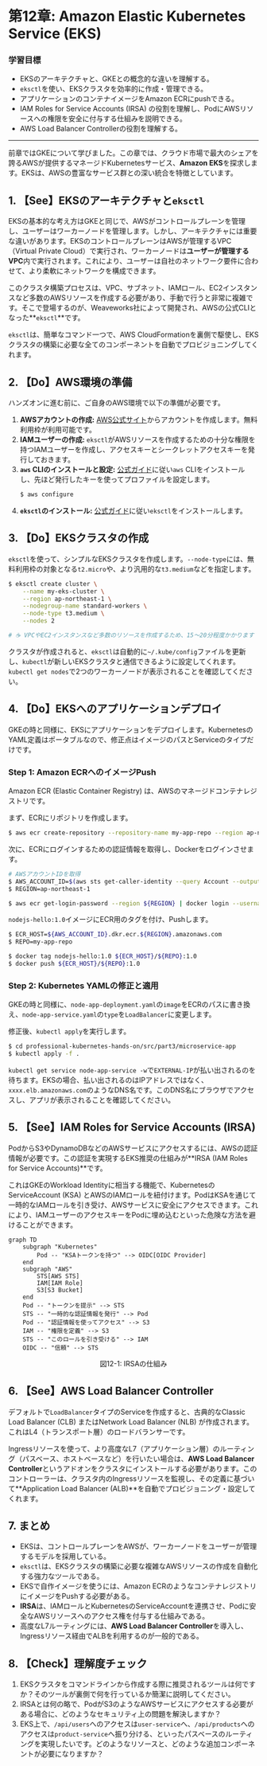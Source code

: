 # 第12章: Amazon Elastic Kubernetes Service (EKS)

### 学習目標

- EKSのアーキテクチャと、GKEとの概念的な違いを理解する。
- `eksctl`を使い、EKSクラスタを効率的に作成・管理できる。
- アプリケーションのコンテナイメージをAmazon ECRにpushできる。
- IAM Roles for Service Accounts (IRSA) の役割を理解し、PodにAWSリソースへの権限を安全に付与する仕組みを説明できる。
- AWS Load Balancer Controllerの役割を理解する。

---

前章ではGKEについて学びました。この章では、クラウド市場で最大のシェアを誇るAWSが提供するマネージドKubernetesサービス、**Amazon EKS**を探求します。EKSは、AWSの豊富なサービス群との深い統合を特徴としています。

## 1. 【See】EKSのアーキテクチャと`eksctl`

EKSの基本的な考え方はGKEと同じで、AWSがコントロールプレーンを管理し、ユーザーはワーカーノードを管理します。しかし、アーキテクチャには重要な違いがあります。EKSのコントロールプレーンはAWSが管理するVPC（Virtual Private Cloud）で実行され、ワーカーノードは**ユーザーが管理するVPC**内で実行されます。これにより、ユーザーは自社のネットワーク要件に合わせて、より柔軟にネットワークを構成できます。

このクラスタ構築プロセスは、VPC、サブネット、IAMロール、EC2インスタンスなど多数のAWSリソースを作成する必要があり、手動で行うと非常に複雑です。そこで登場するのが、Weaveworks社によって開発され、AWSの公式CLIとなった**`eksctl`**です。

`eksctl`は、簡単なコマンド一つで、AWS CloudFormationを裏側で駆使し、EKSクラスタの構築に必要な全てのコンポーネントを自動でプロビジョニングしてくれます。

## 2. 【Do】AWS環境の準備

ハンズオンに進む前に、ご自身のAWS環境で以下の準備が必要です。

1.  **AWSアカウントの作成:** [AWS公式サイト](https://aws.amazon.com/)からアカウントを作成します。無料利用枠が利用可能です。
2.  **IAMユーザーの作成:** `eksctl`がAWSリソースを作成するための十分な権限を持つIAMユーザーを作成し、アクセスキーとシークレットアクセスキーを発行しておきます。
3.  **`aws` CLIのインストールと設定:** [公式ガイド](https://docs.aws.amazon.com/cli/latest/userguide/getting-started-install.html)に従い`aws` CLIをインストールし、先ほど発行したキーを使ってプロファイルを設定します。
    ```bash
    $ aws configure
    ```
4.  **`eksctl`のインストール:** [公式ガイド](https://eksctl.io/introduction/#installation)に従い`eksctl`をインストールします。

## 3. 【Do】EKSクラスタの作成

`eksctl`を使って、シンプルなEKSクラスタを作成します。`--node-type`には、無料利用枠の対象となる`t2.micro`や、より汎用的な`t3.medium`などを指定します。

```bash
$ eksctl create cluster \
    --name my-eks-cluster \
    --region ap-northeast-1 \
    --nodegroup-name standard-workers \
    --node-type t3.medium \
    --nodes 2

# ☕ VPCやEC2インスタンスなど多数のリソースを作成するため、15〜20分程度かかります
```

クラスタが作成されると、`eksctl`は自動的に`~/.kube/config`ファイルを更新し、`kubectl`が新しいEKSクラスタと通信できるように設定してくれます。`kubectl get nodes`で2つのワーカーノードが表示されることを確認してください。

## 4. 【Do】EKSへのアプリケーションデプロイ

GKEの時と同様に、EKSにアプリケーションをデプロイします。KubernetesのYAML定義はポータブルなので、修正点はイメージのパスとServiceのタイプだけです。

### Step 1: Amazon ECRへのイメージPush

Amazon ECR (Elastic Container Registry) は、AWSのマネージドコンテナレジストリです。

まず、ECRにリポジトリを作成します。

```bash
$ aws ecr create-repository --repository-name my-app-repo --region ap-northeast-1
```

次に、ECRにログインするための認証情報を取得し、Dockerをログインさせます。

```bash
# AWSアカウントIDを取得
$ AWS_ACCOUNT_ID=$(aws sts get-caller-identity --query Account --output text)
$ REGION=ap-northeast-1

$ aws ecr get-login-password --region ${REGION} | docker login --username AWS --password-stdin ${AWS_ACCOUNT_ID}.dkr.ecr.${REGION}.amazonaws.com
```

`nodejs-hello:1.0`イメージにECR用のタグを付け、Pushします。

```bash
$ ECR_HOST=${AWS_ACCOUNT_ID}.dkr.ecr.${REGION}.amazonaws.com
$ REPO=my-app-repo

$ docker tag nodejs-hello:1.0 ${ECR_HOST}/${REPO}:1.0
$ docker push ${ECR_HOST}/${REPO}:1.0
```

### Step 2: Kubernetes YAMLの修正と適用

GKEの時と同様に、`node-app-deployment.yaml`の`image`をECRのパスに書き換え、`node-app-service.yaml`の`type`を`LoadBalancer`に変更します。

修正後、`kubectl apply`を実行します。

```bash
$ cd professional-kubernetes-hands-on/src/part3/microservice-app
$ kubectl apply -f .
```

`kubectl get service node-app-service -w`で`EXTERNAL-IP`が払い出されるのを待ちます。EKSの場合、払い出されるのはIPアドレスではなく、`xxxx.elb.amazonaws.com`のようなDNS名です。このDNS名にブラウザでアクセスし、アプリが表示されることを確認してください。

## 5. 【See】IAM Roles for Service Accounts (IRSA)

PodからS3やDynamoDBなどのAWSサービスにアクセスするには、AWSの認証情報が必要です。この認証を実現するEKS推奨の仕組みが**IRSA (IAM Roles for Service Accounts)**です。

これはGKEのWorkload Identityに相当する機能で、KubernetesのServiceAccount (KSA) とAWSのIAMロールを紐付けます。PodはKSAを通じて一時的なIAMロールを引き受け、AWSサービスに安全にアクセスできます。これにより、IAMユーザーのアクセスキーをPodに埋め込むといった危険な方法を避けることができます。

```mermaid
graph TD
    subgraph "Kubernetes"
        Pod -- "KSAトークンを持つ" --> OIDC[OIDC Provider]
    end
    subgraph "AWS"
        STS[AWS STS]
        IAM[IAM Role]
        S3[S3 Bucket]
    end
    Pod -- "トークンを提示" --> STS
    STS -- "一時的な認証情報を発行" --> Pod
    Pod -- "認証情報を使ってアクセス" --> S3
    IAM -- "権限を定義" --> S3
    STS -- "このロールを引き受ける" --> IAM
    OIDC -- "信頼" --> STS
```

<center>図12-1: IRSAの仕組み</center>

## 6. 【See】AWS Load Balancer Controller

デフォルトで`LoadBalancer`タイプのServiceを作成すると、古典的なClassic Load Balancer (CLB) またはNetwork Load Balancer (NLB) が作成されます。これはL4（トランスポート層）のロードバランサーです。

Ingressリソースを使って、より高度なL7（アプリケーション層）のルーティング（パスベース、ホストベースなど）を行いたい場合は、**AWS Load Balancer Controller**というアドオンをクラスタにインストールする必要があります。このコントローラーは、クラスタ内のIngressリソースを監視し、その定義に基づいて**Application Load Balancer (ALB)**を自動でプロビジョニング・設定してくれます。

## 7. まとめ

- EKSは、コントロールプレーンをAWSが、ワーカーノードをユーザーが管理するモデルを採用している。
- `eksctl`は、EKSクラスタの構築に必要な複雑なAWSリソースの作成を自動化する強力なツールである。
- EKSで自作イメージを使うには、Amazon ECRのようなコンテナレジストリにイメージをPushする必要がある。
- **IRSA**は、IAMロールとKubernetesのServiceAccountを連携させ、Podに安全なAWSリソースへのアクセス権を付与する仕組みである。
- 高度なL7ルーティングには、**AWS Load Balancer Controller**を導入し、Ingressリソース経由でALBを利用するのが一般的である。

## 8. 【Check】理解度チェック

1.  EKSクラスタをコマンドラインから作成する際に推奨されるツールは何ですか？そのツールが裏側で何を行っているか簡潔に説明してください。
2.  IRSAとは何の略で、PodがS3のようなAWSサービスにアクセスする必要がある場合に、どのようなセキュリティ上の問題を解決しますか？
3.  EKS上で、`/api/users`へのアクセスは`user-service`へ、`/api/products`へのアクセスは`product-service`へ振り分ける、といったパスベースのルーティングを実現したいです。どのようなリソースと、どのような追加コンポーネントが必要になりますか？

```

```

